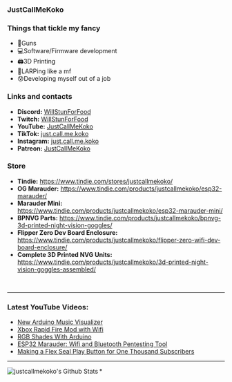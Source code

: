 ### JustCallMeKoko
### Things that tickle my fancy
- 🔫Guns
- 💻Software/Firmware development
- 🖨️3D Printing
- 🚁LARPing like a mf
- 😰Developing myself out of a job

### Links and contacts
- **Discord:** [WillStunForFood](https://discord.com/servers/willstunforfood-776211399918878760)
- **Twitch:** [WillStunForFood](https://twitch.tv/willstunforfood)
- **YouTube:** [JustCallMeKoko](https://youtube.com/justcallmekoko)
- **TikTok:** [just.call.me.koko](https://www.tiktok.com/@just.call.me.koko)
- **Instagram:** [just.call.me.koko](https://www.instagram.com/just.call.me.koko/)
- **Patreon:** [JustCallMeKoko](https://www.patreon.com/justcallmekoko)

### Store
- **Tindie:** https://www.tindie.com/stores/justcallmekoko/
- **OG Marauder:** https://www.tindie.com/products/justcallmekoko/esp32-marauder/
- **Marauder Mini:** https://www.tindie.com/products/justcallmekoko/esp32-marauder-mini/
- **BPNVG Parts:** https://www.tindie.com/products/justcallmekoko/bpnvg-3d-printed-night-vision-goggles/
- **Flipper Zero Dev Board Enclosure:** https://www.tindie.com/products/justcallmekoko/flipper-zero-wifi-dev-board-enclosure/
- **Complete 3D Printed NVG Units:** https://www.tindie.com/products/justcallmekoko/3d-printed-night-vision-goggles-assembled/ 

<br />

--- 

### Latest YouTube Videos:
<!-- YOUTUBE:START -->
- [New Arduino Music Visualizer](https://www.youtube.com/watch?v=q1n5DrI3NOo)
- [Xbox Rapid Fire Mod with Wifi](https://www.youtube.com/watch?v=Ci7KqMRJ9D4)
- [RGB Shades With Arduino](https://www.youtube.com/watch?v=CqkNGTsWTIE)
- [ESP32 Marauder: Wifi and Bluetooth Pentesting Tool](https://www.youtube.com/watch?v=BGFO1wA29o8)
- [Making a Flex Seal Play Button for One Thousand Subscribers](https://www.youtube.com/watch?v=8TjliWAqDOU)
<!-- YOUTUBE:END -->

--- 

<img align="left" alt="justcallmekoko's Github Stats" src="https://github-readme-stats.vercel.app/api?username=justcallmekoko&show_icons=true&hide_border=true&theme=radical" />

[twitter]: https://twitter.com/jcmkyoutube
[youtube]: https://youtube.com/justcallmekoko
[instagram]: https://instagram.com/just.call.me.koko
*
<!--
**justcallmekoko/justcallmekoko** is a ✨ _special_ ✨ repository because its `README.md` (this file) appears on your GitHub profile.

Here are some ideas to get you started:

- 🔭 I’m currently working on ...
- 🌱 I’m currently learning ...
- 👯 I’m looking to collaborate on ...
- 🤔 I’m looking for help with ...
- 💬 Ask me about ...
- 📫 How to reach me: ...
- 😄 Pronouns: ...
- ⚡ Fun fact: ...
-->

